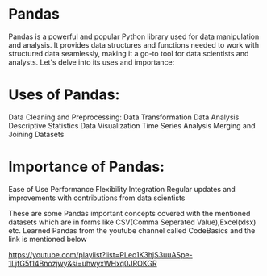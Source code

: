 # Pandas
Pandas is a powerful and popular Python library used for data manipulation and analysis. It provides data structures and functions needed to work with structured data seamlessly, making it a go-to tool for data scientists and analysts. Let's delve into its uses and importance:

# Uses of Pandas:

Data Cleaning and Preprocessing:
Data Transformation
Data Analysis
Descriptive Statistics
Data Visualization
Time Series Analysis
Merging and Joining Datasets

# Importance of Pandas:
Ease of Use
Performance
Flexibility
Integration
Regular updates and improvements with contributions from data scientists

These are some Pandas important concepts covered with the mentioned datasets which are in forms like
CSV(Comma Seperated Value),Excel(xlsx) etc.
Learned Pandas from the youtube channel called CodeBasics and the link is mentioned below

https://youtube.com/playlist?list=PLeo1K3hjS3uuASpe-1LjfG5f14Bnozjwy&si=uhwyxWHxq0JROKGR
